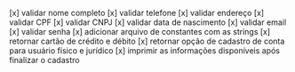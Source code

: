 [x] validar nome completo
[x] validar telefone
[x] validar endereço
[x] validar CPF
[x] validar CNPJ
[x] validar data de nascimento
[x] validar email
[x] validar senha
[x] adicionar arquivo de constantes com as strings
[x] retornar cartão de crédito e débito
[x] retornar opção de cadastro de conta para usuário físico e jurídico
[x] imprimir as informações disponíveis após finalizar o cadastro

